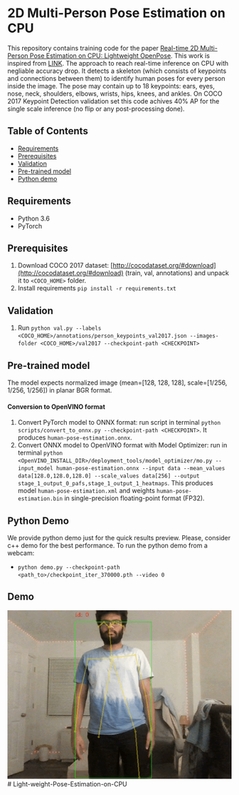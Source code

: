 # 2D Multi-Person Pose Estimation on CPU


This repository contains training code for the paper [Real-time 2D Multi-Person Pose Estimation on CPU: Lightweight OpenPose](https://arxiv.org/pdf/1811.12004.pdf). This work is inspired from [LINK](https://github.com/Daniil-Osokin/lightweight-human-pose-estimation.pytorch). The  approach to reach real-time inference on CPU with negliable accuracy drop. It detects a skeleton (which consists of keypoints and connections between them) to identify human poses for every person inside the image. The pose may contain up to 18 keypoints: ears, eyes, nose, neck, shoulders, elbows, wrists, hips, knees, and ankles. On COCO 2017 Keypoint Detection validation set this code achives 40% AP for the single scale inference (no flip or any post-processing done). 


## Table of Contents

* [Requirements](#requirements)
* [Prerequisites](#prerequisites)
* [Validation](#validation)
* [Pre-trained model](#pre-trained-model)
* [Python demo](#python-demo)

## Requirements

* Python 3.6
* PyTorch

## Prerequisites

1. Download COCO 2017 dataset: [http://cocodataset.org/#download](http://cocodataset.org/#download) (train, val, annotations) and unpack it to `<COCO_HOME>` folder.
2. Install requirements `pip install -r requirements.txt`


## Validation

1. Run `python val.py --labels <COCO_HOME>/annotations/person_keypoints_val2017.json --images-folder <COCO_HOME>/val2017 --checkpoint-path <CHECKPOINT>`

## Pre-trained model

The model expects normalized image (mean=[128, 128, 128], scale=[1/256, 1/256, 1/256]) in planar BGR format.


#### Conversion to OpenVINO format

1. Convert PyTorch model to ONNX format: run script in terminal `python scripts/convert_to_onnx.py --checkpoint-path <CHECKPOINT>`. It produces `human-pose-estimation.onnx`.
2. Convert ONNX model to OpenVINO format with Model Optimizer: run in terminal `python <OpenVINO_INSTALL_DIR>/deployment_tools/model_optimizer/mo.py --input_model human-pose-estimation.onnx --input data --mean_values data[128.0,128.0,128.0] --scale_values data[256] --output stage_1_output_0_pafs,stage_1_output_1_heatmaps`. This produces model `human-pose-estimation.xml` and weights `human-pose-estimation.bin` in single-precision floating-point format (FP32).


## Python Demo

We provide python demo just for the quick results preview. Please, consider c++ demo for the best performance. To run the python demo from a webcam:
* `python demo.py --checkpoint-path <path_to>/checkpoint_iter_370000.pth --video 0`

## Demo

![Alt Text](pose_estimation.gif)#   L i g h t - w e i g h t - P o s e - E s t i m a t i o n - o n - C P U 
 
 